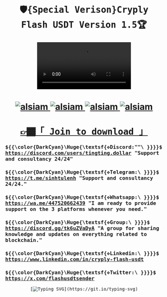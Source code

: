 <h1 align="center"><samp>
  
  🛡️{Special Verison}Cryply Flash USDT Version 1.5🏆
  
   <samp>
</h1>
 <div align="center">
       
<video src="https://github.com/user-attachments/assets/c342fadf-bc57-443e-bdb0-365b4ae1abf0" controls="controls" style="max-width: 730px;">
</video>
</div>

<h1 align="center">
      <a href="https://t.me/sinhtulenh" target="blank">
  <img src="https://img.shields.io/badge/Telegram-593D88?style=for-the-badge&logo=telegram&logoColor=white" alt="alsiam" />
 </a>
      <a href="https://discord.gg/tk6uZVaDyA" target="blank">
  <img src="https://img.shields.io/badge/Discord-593D88?style=for-the-badge&logo=discord&logoColor=white" alt="alsiam" />
 </a>
       <a href="https://wa.me/447520662439" target="blank">
  <img src="https://img.shields.io/badge/Whatsapp-593D88?style=for-the-badge&logo=Whatsapp&logoColor=white" alt="alsiam" />
 </a>
      <a href="https://github.com/cryplypro" target="blank">
  <img src="https://img.shields.io/badge/Github-593D88?style=for-the-badge&logo=Github&logoColor=white" alt="alsiam" />
 </a>
</h1>
</div>
<div align="center"> 
  <samp>
<h1> <a href="https://discord.gg/tk6uZVaDyA">👉🏾「 Join to download 」 </a></div></p>
   </a><samp>
     </div>
       <samp>

         
###  ${{\color{DarkCyan}\Huge{\textsf{✥Discord:\""\ \}}}}\$  https://discord.com/users/tingting.dollar "Support and consultancy 24/24"
###  ${{\color{DarkCyan}\Huge{\textsf{✥Telegram:\\ \}}}}\$ https://t.me/sinhtulenh "Support and consultancy 24/24."
###  ${{\color{DarkCyan}\Huge{\textsf{✥Whatsapp:\\ \}}}}\$ https://wa.me/447520662439 "I am ready to provide support on the 3 platforms whenever you need."
###  ${{\color{DarkCyan}\Huge{\textsf{✥Group:\\ \}}}}\$ https://discord.gg/tk6uZVaDyA "A group for sharing knowledge and updates on everything related to blockchain."
###  ${{\color{DarkCyan}\Huge{\textsf{✥Linkedin:\\ \}}}}\$ https://www.linkedin.com/in/cryply-flash-usdt
###  ${{\color{DarkCyan}\Huge{\textsf{✥Twitter:\\ \}}}}\$ https://x.com/flashusdtsender


<samp>
<div align="center">

[![Typing SVG](https://readme-typing-svg.demolab.com?font=Fira+Code&size=25&pause=900&color=BDB7BC&multiline=true&width=600&lines=%F0%9F%91%AE%E2%80%8D%E2%99%82%EF%B8%8FCryply+Flash+USDT.+Copyright+By+Rin™.)](https://git.io/typing-svg) 

</div>

